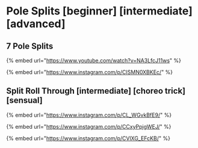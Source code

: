# Pole Splits \[beginner] \[intermediate] \[advanced]

## 7 Pole Splits

{% embed url="https://www.youtube.com/watch?v=NA3LfcJ11ws" %}

{% embed url="https://www.instagram.com/p/CISMN0XBKEc/" %}

## Split Roll Through \[intermediate] \[choreo trick] \[sensual]

{% embed url="https://www.instagram.com/p/CL_WGvkBfE9/" %}

{% embed url="https://www.instagram.com/p/CCxyPpjgWEJ/" %}

{% embed url="https://www.instagram.com/p/CVlXG_EFcKB/" %}
